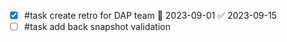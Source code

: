 - [x] #task create retro for DAP team 📅 2023-09-01 ✅ 2023-09-15
- [ ] #task add back snapshot validation